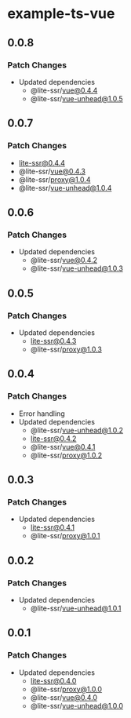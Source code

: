 # example-ts-vue

## 0.0.8

### Patch Changes

- Updated dependencies
  - @lite-ssr/vue@0.4.4
  - @lite-ssr/vue-unhead@1.0.5

## 0.0.7

### Patch Changes

- lite-ssr@0.4.4
- @lite-ssr/vue@0.4.3
- @lite-ssr/proxy@1.0.4
- @lite-ssr/vue-unhead@1.0.4

## 0.0.6

### Patch Changes

- Updated dependencies
  - @lite-ssr/vue@0.4.2
  - @lite-ssr/vue-unhead@1.0.3

## 0.0.5

### Patch Changes

- Updated dependencies
  - lite-ssr@0.4.3
  - @lite-ssr/proxy@1.0.3

## 0.0.4

### Patch Changes

- Error handling
- Updated dependencies
  - @lite-ssr/vue-unhead@1.0.2
  - lite-ssr@0.4.2
  - @lite-ssr/vue@0.4.1
  - @lite-ssr/proxy@1.0.2

## 0.0.3

### Patch Changes

- Updated dependencies
  - lite-ssr@0.4.1
  - @lite-ssr/proxy@1.0.1

## 0.0.2

### Patch Changes

- Updated dependencies
  - @lite-ssr/vue-unhead@1.0.1

## 0.0.1

### Patch Changes

- Updated dependencies
  - lite-ssr@0.4.0
  - @lite-ssr/proxy@1.0.0
  - @lite-ssr/vue@0.4.0
  - @lite-ssr/vue-unhead@1.0.0
